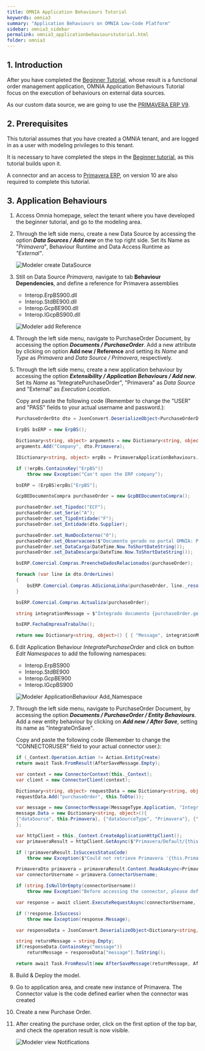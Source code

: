 ```yaml
---
title: OMNIA Application Behaviours Tutorial
keywords: omnia3
summary: "Application Behaviours on OMNIA Low-Code Platform"
sidebar: omnia3_sidebar
permalink: omnia3_applicationbehaviourstutorial.html
folder: omnia3
---
```


## 1. Introduction

After you have completed the [Beginner Tutorial](https://docs.omnialowcode.com/omnia3_beginnertutorial.html), whose result is a functional order management application, OMNIA Application Behaviours Tutorial focus on the execution of behaviours on external data sources.

As our custom data source, we are going to use the [PRIMAVERA ERP V9](https://pt.primaverabss.com).


## 2. Prerequisites

This tutorial assumes that you have created a OMNIA tenant, and are logged in as a user with modeling privileges to this tenant.

It is necessary to have completed the steps in the  [Beginner tutorial](https://docs.omnialowcode.com/omnia3_beginnertutorial.html), as this tutorial builds upon it.

A connector and an access to [Primavera ERP](https://pt.primaverabss.com), on version 10 are also required to complete this tutorial.

## 3. Application Behaviours

1. Access Omnia homepage, select the tenant where you have developed the beginner tutorial, and go to the modeling area.

2. Through the left side menu, create a new Data Source by accessing the option ***Data Sources / Add new*** on the top right side. Set its Name as "*Primavera*", Behaviour Runtime and Data Access Runtime as *"External"*.

    ![Modeler create DataSource](/images/tutorials/applicationbehaviours/Modeler-Create-DataSource.PNG)
    
3. Still on Data Source *Primavera*, navigate to tab **Behaviour Dependencies**, and define a reference for Primavera assemblies

    - Interop.ErpBS900.dll
    - Interop.StdBE900.dll
    - Interop.GcpBE900.dll
    - Interop.IGcpBS900.dll
    
    ![Modeler add Reference](/images/tutorials/applicationbehaviours/Modeler-Primavera-Add-Dependency.PNG)

4. Through the left side menu, navigate to PurchaseOrder Document, by accessing the option ***Documents / PurchaseOrder***. Add a new attribute by clicking on option **Add new / Reference** and setting its *Name* and *Type* as *Primavera* and *Data Source / Primavera*, respectively.

5. Through the left side menu, create a new application behaviour by accessing the option ***Extensibility / Application Behaviours / Add new***. Set its *Name* as "IntegratePurchaseOrder", "Primavera" as *Data Source* and "External" as *Execution Location*.

    Copy and paste the following code (Remember to change the "USER" and "PASS" fields to your actual username and password.):

    ```C#
    PurchaseOrderDto dto = JsonConvert.DeserializeObject<PurchaseOrderDto>(JsonConvert.SerializeObject(args["purchaseOrder"]));

    ErpBS bsERP = new ErpBS();

    Dictionary<string, object> arguments = new Dictionary<string, object>();
    arguments.Add("Company", dto.Primavera);

    IDictionary<string, object> erpBs = PrimaveraApplicationBehaviours.Primavera_OpenCompany(arguments, context);

    if (!erpBs.ContainsKey("ErpBS"))
	    throw new Exception("Can't open the ERP company");

    bsERP = (ErpBS)erpBs["ErpBS"];

    GcpBEDocumentoCompra purchaseOrder = new GcpBEDocumentoCompra();

    purchaseOrder.set_Tipodoc("ECF");
    purchaseOrder.set_Serie("A");
    purchaseOrder.set_TipoEntidade("F");
    purchaseOrder.set_Entidade(dto.Supplier);

    purchaseOrder.set_NumDocExterno("0");
    purchaseOrder.set_Observacoes($"Documento gerado no portal OMNIA: Pedido de Encomenda {dto._serie} / {dto._number}");
    purchaseOrder.set_DataCarga(DateTime.Now.ToShortDateString());
    purchaseOrder.set_DataDescarga(DateTime.Now.ToShortDateString());

    bsERP.Comercial.Compras.PreencheDadosRelacionados(purchaseOrder);

    foreach (var line in dto.OrderLines)
    {
        bsERP.Comercial.Compras.AdicionaLinha(purchaseOrder, line._resource, Convert.ToDouble(line._quantity));
    }

    bsERP.Comercial.Compras.Actualiza(purchaseOrder);

    string integrationMessage = $"Integrado documento {purchaseOrder.get_Tipodoc()} {purchaseOrder.get_Serie()}/{purchaseOrder.get_NumDoc()}";

    bsERP.FechaEmpresaTrabalho();

    return new Dictionary<string, object>() { { "Message", integrationMessage } };

    ```

6. Edit Application Behaviour *IntegratePurchaseOrder* and click on button *Edit Namespaces* to add the following namespaces:

    - Interop.ErpBS900
    - Interop.StdBE900
    - Interop.GcpBE900
    - Interop.IGcpBS900

    ![Modeler ApplicationBehaviour Add_Namespace](/images/tutorials/applicationbehaviours/Modeler-IntegratePurchaseOrder-Add-Namespace.PNG)

7. Through the left side menu, navigate to PurchaseOrder Document, by accessing the option ***Documents / PurchaseOrder / Entity Behaviours***. Add a new entity behaviour by clicking on ***Add new / After Save***, setting its name as "IntegrateOnSave".

    Copy and paste the following code (Remember to change the "CONNECTORUSER" field to your actual connector user.):

    ```C#   
    if (_Context.Operation.Action != Action.EntityCreate)
    return await Task.FromResult(AfterSaveMessage.Empty);
    
    var context = new ConnectorContext(this._Context);
    var client = new ConnectorClient(context);

    Dictionary<string, object> requestData = new Dictionary<string, object>();
    requestData.Add("purchaseOrder", this.ToDto());

    var message = new ConnectorMessage(MessageType.Application, "IntegratePurchaseOrder", OperationType.Execute);
    message.Data = new Dictionary<string, object>(){
    {"dataSource", this.Primavera}, {"dataSourceType", "Primavera"}, {"data", requestData}
    };

    var httpClient = this._Context.CreateApplicationHttpClient();
    var primaveraResult = httpClient.GetAsync($"Primavera/Default/{this.Primavera}").Result;

    if (!primaveraResult.IsSuccessStatusCode)
	    throw new Exception($"Could not retrieve Primavera '{this.Primavera}' data");

    PrimaveraDto primavera = primaveraResult.Content.ReadAsAsync<PrimaveraDto>().Result;
    var connectorUsername = primavera.ConnectorUsername;

    if (string.IsNullOrEmpty(connectorUsername))
        throw new Exception("Before accessing the connector, please define it's username (email) on the After Save behaviour.");

    var response = await client.ExecuteRequestAsync(connectorUsername, message);

    if (!response.IsSuccess)
        throw new Exception(response.Message);

    var responseData = JsonConvert.DeserializeObject<Dictionary<string, object>>(JsonConvert.SerializeObject(response.Data["data"]));

    string returnMessage = string.Empty;
    if(responseData.ContainsKey("message"))
        returnMessage = responseData["message"].ToString();

    return await Task.FromResult(new AfterSaveMessage(returnMessage, AfterSaveMessageType.Success));
    ```

8. Build & Deploy the model.

9. Go to application area, and create new instance of Primavera. The Connector value is the code defined earlier when the connector was created

10. Create a new Purchase Order.

11. After creating the purchase order, click on the first option of the top bar, and check the operation result is now visible.

    ![Modeler view Notifications](/images/tutorials/applicationbehaviours/Application-NotificationCenter.PNG)
